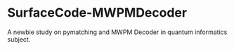 # SurfaceCode-MWPMDecoder
A newbie study on pymatching and MWPM Decoder in quantum informatics subject.
